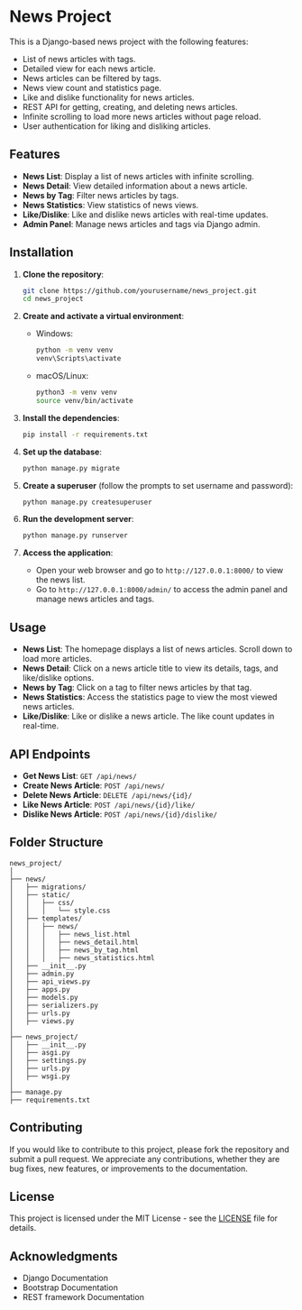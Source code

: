 
# News Project

This is a Django-based news project with the following features:
- List of news articles with tags.
- Detailed view for each news article.
- News articles can be filtered by tags.
- News view count and statistics page.
- Like and dislike functionality for news articles.
- REST API for getting, creating, and deleting news articles.
- Infinite scrolling to load more news articles without page reload.
- User authentication for liking and disliking articles.

## Features

- **News List**: Display a list of news articles with infinite scrolling.
- **News Detail**: View detailed information about a news article.
- **News by Tag**: Filter news articles by tags.
- **News Statistics**: View statistics of news views.
- **Like/Dislike**: Like and dislike news articles with real-time updates.
- **Admin Panel**: Manage news articles and tags via Django admin.

## Installation

1. **Clone the repository**:
    ```sh
    git clone https://github.com/yourusername/news_project.git
    cd news_project
    ```

2. **Create and activate a virtual environment**:
    - Windows:
        ```sh
        python -m venv venv
        venv\Scripts\activate
        ```
    - macOS/Linux:
        ```sh
        python3 -m venv venv
        source venv/bin/activate
        ```

3. **Install the dependencies**:
    ```sh
    pip install -r requirements.txt
    ```

4. **Set up the database**:
    ```sh
    python manage.py migrate
    ```

5. **Create a superuser** (follow the prompts to set username and password):
    ```sh
    python manage.py createsuperuser
    ```

6. **Run the development server**:
    ```sh
    python manage.py runserver
    ```

7. **Access the application**:
    - Open your web browser and go to `http://127.0.0.1:8000/` to view the news list.
    - Go to `http://127.0.0.1:8000/admin/` to access the admin panel and manage news articles and tags.

## Usage

- **News List**: The homepage displays a list of news articles. Scroll down to load more articles.
- **News Detail**: Click on a news article title to view its details, tags, and like/dislike options.
- **News by Tag**: Click on a tag to filter news articles by that tag.
- **News Statistics**: Access the statistics page to view the most viewed news articles.
- **Like/Dislike**: Like or dislike a news article. The like count updates in real-time.

## API Endpoints

- **Get News List**: `GET /api/news/`
- **Create News Article**: `POST /api/news/`
- **Delete News Article**: `DELETE /api/news/{id}/`
- **Like News Article**: `POST /api/news/{id}/like/`
- **Dislike News Article**: `POST /api/news/{id}/dislike/`

## Folder Structure

```
news_project/
│
├── news/
│   ├── migrations/
│   ├── static/
│   │   ├── css/
│   │   │   └── style.css
│   ├── templates/
│   │   ├── news/
│   │   │   ├── news_list.html
│   │   │   ├── news_detail.html
│   │   │   ├── news_by_tag.html
│   │   │   ├── news_statistics.html
│   ├── __init__.py
│   ├── admin.py
│   ├── api_views.py
│   ├── apps.py
│   ├── models.py
│   ├── serializers.py
│   ├── urls.py
│   ├── views.py
│
├── news_project/
│   ├── __init__.py
│   ├── asgi.py
│   ├── settings.py
│   ├── urls.py
│   ├── wsgi.py
│
├── manage.py
├── requirements.txt
```

## Contributing

If you would like to contribute to this project, please fork the repository and submit a pull request. We appreciate any contributions, whether they are bug fixes, new features, or improvements to the documentation.

## License

This project is licensed under the MIT License - see the [LICENSE](LICENSE) file for details.

## Acknowledgments

- Django Documentation
- Bootstrap Documentation
- REST framework Documentation
